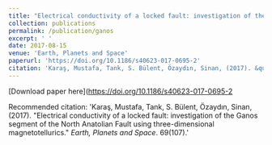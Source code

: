 ```yaml
---
title: "Electrical conductivity of a locked fault: investigation of the Ganos segment of the North Anatolian Fault using three-dimensional magnetotellurics."
collection: publications
permalink: /publication/ganos
excerpt: ' '
date: 2017-08-15
venue: 'Earth, Planets and Space'
paperurl: 'https://doi.org/10.1186/s40623-017-0695-2'
citation: 'Karaş, Mustafa, Tank, S. Bülent, Özaydın, Sinan, (2017). &quot;Electrical conductivity of a locked fault: investigation of the Ganos segment of the North Anatolian Fault using three-dimensional magnetotellurics.&quot; <i>Earth, Planets and Space</i>. 69(107).'
---
```

 

[Download paper here](https://doi.org/10.1186/s40623-017-0695-2

Recommended citation: 'Karaş, Mustafa, Tank, S. Bülent, Özaydın, Sinan, (2017). &quot;Electrical conductivity of a locked fault: investigation of the Ganos segment of the North Anatolian Fault using three-dimensional magnetotellurics.&quot; <i>Earth, Planets and Space</i>. 69(107).'
